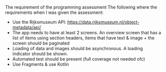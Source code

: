The requirement of the programming assessment
The following where the requirements when I was given the assessment:

- Use the Rijksmuseum API: https://data.rijksmuseum.nl/object-metadata/api/
- The app needs to have at least 2 screens. An overview screen that has a list of items using section headers, items that have text & image + the screen should be paginated
- Loading of data and images should be asynchronous. A loading indicator should be shown.
- Automated test should be present (full coverage not needed ofc)
- Use Fragments & use Kotlin